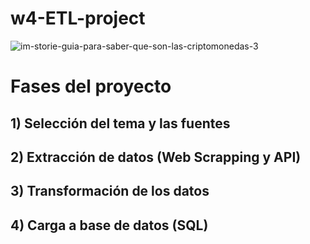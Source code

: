 # w4-ETL-project
![im-storie-guia-para-saber-que-son-las-criptomonedas-3](https://user-images.githubusercontent.com/114177420/201883440-e1802983-8650-45b8-ac71-cc478ceb75d4.jpg)

# Fases del proyecto

## 1) Selección del tema y las fuentes
## 2) Extracción de datos (Web Scrapping y API)
## 3) Transformación de los datos
## 4) Carga a base de datos (SQL)
